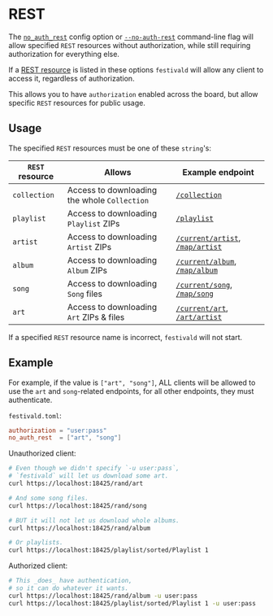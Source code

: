 # REST
The [`no_auth_rest`](/config.md) config option or [`--no-auth-rest`](/command-line/command-line.md) command-line flag will allow specified `REST` resources without authorization, while still requiring authorization for everything else.

If a [REST resource](/rest/rest.md) is listed in these options `festivald` will allow any client to access it, regardless of authorization.

This allows you to have `authorization` enabled across the board, but allow specific `REST` resources for public usage.

## Usage
The specified `REST` resources must be one of these `string`'s:

| `REST` resource | Allows                                       | Example endpoint |
|-----------------|----------------------------------------------|------------------|
| `collection`    | Access to downloading the whole `Collection` | [`/collection`](/rest/collection.md)
| `playlist`      | Access to downloading `Playlist` ZIPs        | [`/playlist`](/rest/playlist.md)
| `artist`        | Access to downloading `Artist` ZIPs          | [`/current/artist`](/rest/current/artist.md), [`/map/artist`](/rest/map/artist.md)
| `album`         | Access to downloading `Album` ZIPs           | [`/current/album`](/rest/current/album.md), [`/map/album`](/rest/map/album.md)
| `song`          | Access to downloading `Song` files           | [`/current/song`](/rest/current/song.md), [`/map/song`](/rest/map/song.md)
| `art`           | Access to downloading `Art` ZIPs & files     | [`/current/art`](/rest/current/art.md), [`/art/artist`](/rest/art/artist.md)

If a specified `REST` resource name is incorrect, `festivald` will not start.

## Example
For example, if the value is `["art", "song"]`, ALL clients will be allowed to use the `art` and `song`-related endpoints, for all other endpoints, they must authenticate.

`festivald.toml`:
```toml
authorization = "user:pass"
no_auth_rest  = ["art", "song"]
```

Unauthorized client:
```bash
# Even though we didn't specify `-u user:pass`,
# `festivald` will let us download some art.
curl https://localhost:18425/rand/art

# And some song files.
curl https://localhost:18425/rand/song

# BUT it will not let us download whole albums.
curl https://localhost:18425/rand/album

# Or playlists.
curl https://localhost:18425/playlist/sorted/Playlist 1
```

Authorized client:
```bash
# This _does_ have authentication,
# so it can do whatever it wants.
curl https://localhost:18425/rand/album -u user:pass
curl https://localhost:18425/playlist/sorted/Playlist 1 -u user:pass
```
